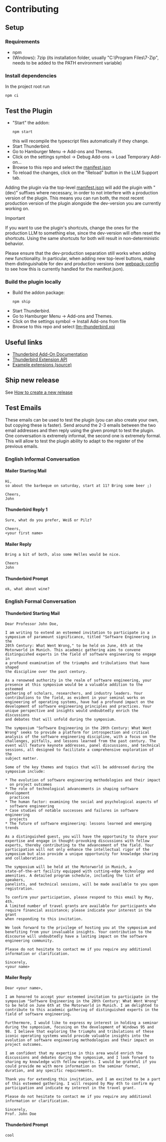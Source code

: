 # Contributing

## Setup

### Requirements

- npm
- (Windows): 7zip (its installation folder, usually "C:\Program Files\7-Zip", needs to be added to the PATH environment variable)

### Install dependencies

In the project root run

```shell
npm ci
```

## Test the Plugin

- "Start" the addon:
  ```shell
  npm start
  ```
  this will recompile the typescript files automatically if they change.
- Start Thunderbird.
- Go to Hamburger Menu -> Add-ons and Themes.
- Click on the settings symbol -> Debug Add-ons -> Load Temporary Add-on...
- Browse to this repo and select the [manifest.json](../manifest.json)
- To reload the changes, click on the "Reload" button in the LLM Support tab.

Adding the plugin via the top-level [manifest.json](../manifest.json) will add the plugin with "(dev)" suffixes where
necessary,
in order to not interfere with a production version of the plugin.
This means you can run both, the most recent production version of the plugin alongside the dev-version you are
currently working on.

> [!IMPORTANT]
> If you want to use the plugin's shortcuts, change the ones for the production LLM to something else,
> since the dev-version will often reset the shortcuts.
> Using the same shortcuts for both will result in non-deterministic behavior. 

Please ensure that the dev-production separation still works when adding new functionality.
In particular, when adding new top-level buttons, make them distinguishable for dev and production versions
(see [webpack-config](../webpack.config.js) to see how this is currently handled for the manifest.json).

### Build the plugin locally

- Build the addon package:
  ```shell
  npm ship
  ```
- Start Thunderbird.
- Go to Hamburger Menu -> Add-ons and Themes.
- Click on the settings symbol -> Install Add-ons from file
- Browse to this repo and select [llm-thunderbird.xpi](../llm-thunderbird.xpi)

## Useful links

- [Thunderbird Add-On Documentation](https://developer.thunderbird.net/add-ons/about-add-ons)
- [Thunderbird Extension API](https://webextension-api.thunderbird.net/en/stable/)
- [Example extensions (source)](https://github.com/thunderbird/sample-extensions)

## Ship new release

See [How to create a new release](./create_new_release.md)

## Test Emails

These emails can be used to test the plugin (you can also create your own, but copying these is faster). Send around
the 2-3 emails between the two email addresses and then reply using the given prompt to test the plugin. One
conversation is extremely informal, the second one is extremely formal. This will allow to test the plugin ability to
adapt to the register of the previous emails.

### English Informal Conversation

#### Mailer Starting Mail

```text
Hi,
so about the barbeque on saturday, start at 11? Bring some beer ;)

Cheers,
John
```

#### Thunderbird Reply 1

```text
Sure, what do you prefer, Weiß or Pilz?

Cheers,
<your first name>
```

#### Mailer Reply

```text
Bring a bit of both, also some Helles would be nice.

Cheers
John
```

#### Thunderbird Prompt

```text
ok, what about wine?
```

### English Formal Conversation

#### Thunderbird Starting Mail

```text
Dear Professor John Doe,

I am writing to extend an esteemed invitation to participate in a
symposium of paramount significance, titled "Software Engineering in the
20th Century: What Went Wrong," to be held on June, 6th at the
Motorworld in Munich. This academic gathering aims to convene
distinguished experts in the field of software engineering to engage in
a profound examination of the triumphs and tribulations that have shaped
the discipline over the past century.

As a renowned authority in the realm of software engineering, your
presence at this symposium would be a valuable addition to the esteemed
gathering of scholars, researchers, and industry leaders. Your
contributions to the field, as evident in your seminal works on
engineering of operating systems, have had a profound impact on the
development of software engineering principles and practices. Your
unique perspective and insights would undoubtedly enrich the discussions
and debates that will unfold during the symposium.

The symposium "Software Engineering in the 20th Century: What Went
Wrong" seeks to provide a platform for introspection and critical
analysis of the software engineering discipline, with a focus on the
challenges, pitfalls, and lessons learned from the past century. The
event will feature keynote addresses, panel discussions, and technical
sessions, all designed to facilitate a comprehensive exploration of the
subject matter.

Some of the key themes and topics that will be addressed during the
symposium include:

* The evolution of software engineering methodologies and their impact
  on project outcomes
* The role of technological advancements in shaping software development
  practices
* The human factor: examining the social and psychological aspects of
  software engineering
* Case studies of notable successes and failures in software engineering
  projects
* The future of software engineering: lessons learned and emerging trends

As a distinguished guest, you will have the opportunity to share your
expertise and engage in thought-provoking discussions with fellow
experts, thereby contributing to the advancement of the field. Your
participation will not only enhance the intellectual rigor of the
symposium but also provide a unique opportunity for knowledge sharing
and collaboration.

The symposium will be held at the Motorworld in Munich, a
state-of-the-art facility equipped with cutting-edge technology and
amenities. A detailed program schedule, including the list of speakers,
panelists, and technical sessions, will be made available to you upon
registration.

To confirm your participation, please respond to this email by May, 4th.
A limited number of travel grants are available for participants who
require financial assistance; please indicate your interest in the grant
when responding to this invitation.

We look forward to the privilege of hosting you at the symposium and
benefiting from your invaluable insights. Your contribution to the
discourse will undoubtedly have a lasting impact on the software
engineering community.

Please do not hesitate to contact me if you require any additional
information or clarification.

Sincerely,
<your name>
```

#### Mailer Reply

```text
Dear <your name>,

I am honored to accept your esteemed invitation to participate in the symposium "Software Engineering in the 20th Century: What Went Wrong" to be held on June 6th at the Motorworld in Munich. I am delighted to contribute to this academic gathering of distinguished experts in the field of software engineering.

Furthermore, I would like to express my interest in holding a seminar during the symposium, focusing on the development of Windows 95 and 98. I believe that exploring the triumphs and tribulations of these iconic operating systems would provide valuable insights into the evolution of software engineering methodologies and their impact on project outcomes.

I am confident that my expertise in this area would enrich the discussions and debates during the symposium, and I look forward to sharing my knowledge with fellow experts. I would be grateful if you could provide me with more information on the seminar format, duration, and any specific requirements.

Thank you for extending this invitation, and I am excited to be a part of this esteemed gathering. I will respond by May 4th to confirm my participation and indicate my interest in the travel grant.

Please do not hesitate to contact me if you require any additional information or clarification.

Sincerely,
Prof. John Doe
```

#### Thunderbird Prompt

```text
cool
```

